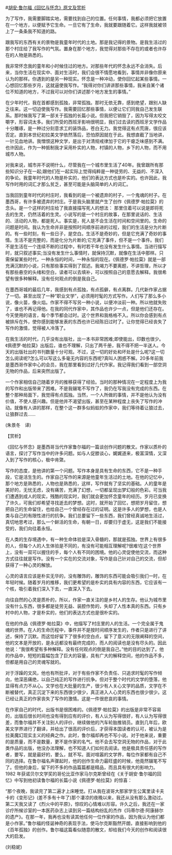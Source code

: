 #[胡安·鲁尔福《回忆与怀念》原文及赏析](https://www.vrrw.net/wx/12401.html)

为了写作，我需要脚踏实地，需要找到自己的位置。任何事情，我都必须把它放置在一个地方，以便赋予它生命。一旦它有了生命，我就要跟随着它。这样我就被领上了一条条我不知道的路。

跟我写的东西有关的景物是我童年时代的土地。那是我记得的景物。是我生活过的那个村庄给了我写作的气氛。置身在那个地方，我觉得对那些不存在的或者也许存在的人物是熟悉的。

我非常怀念我的童年和小时候住过的地方。对那些年代的怀念永远不会消失。后来，当你生活在现实中、面对生活时，我们会很不情愿地看到，事情并非像你原来认为的那样。你遇到的是另一种现实。怀念是一种冲动，使你回忆起某些事情。一心想回忆那些岁月，这就逼使我写作。“我得对你们讲讲那些事情，我来自某个诸位不知道的地方，不过我可以对你们讲述那个地方发生的事情。”

在少年时代，我在首都感到孤独，非常孤独。那时无依无靠，感到绝望，跟别人缺乏往来。这一切迫使我写作。我需要回忆那些事情，以便让它们同我自己发生联系。那时候我写了第一部关于孤独的长篇小说。但我把它销毁了，因为写得太咬文嚼字，形容词太多。我们所受的西班牙影响很明显，我们过去读的西班牙文学作品十分雕琢，是一种过分刻意求工的装饰品，苍白无力。我觉得这有点荒唐，很应该否定。直到本世纪初拉美文学依然落后，恐怕原因就在于此。我想直截了当地讲，一针见血地讲。我憎恨这种文学，是出于对清规戒律加于它的干瘪乏味感到不满。也许因此，作为一种抵制我才采用朴实的人物，村镇的人物，乡下的人物，而不用城市人物。



对我来说，城市并不说明什么，尽管我在一个城市里生活了40年。我曾跟所有那些知识分子在一起;跟他们在一起实际上觉得纯粹是一种徒劳的、无益的、不深入的争论。我童年时代的人物是朴实的，他们的表达方式也是朴实的。也许因此，我写作时用的词汇才那么贫乏，甚至可能是头脑简单的人的词汇。

当我回到童年时代的村庄时，我看到的是一个被遗弃的村子，一个鬼魂的村子。在墨西哥，有许多被遗弃的村庄。于是我头脑里就产生了创作《佩德罗·帕拉莫》的念头。是一个这样的村庄给了我直接描写死人的想法： 那里住着可以说是即将死去的生灵，仍然活着的生灵。小说写的是一个村庄的故事，在那里说话的、生活的、活动的人物，都是死人。事实是，死人是不会生活在时间和空间里的。生命的问题是时间。我认为生命并非是按照时间顺序前进的过程，我们的生活是分为片断的。有一些时刻，有一些日子，是空白。生活不是奇妙的，但是它充满了奇妙的事情。生活不是完整的，而是化分为片断的;它充满了事件，但不是一个事件。我们不是生活在一个连续不断的过程中，有时若干年也没有发生什么事情。当进行描写时，就只叙述事实;当没有发生什么事情时，就保持沉默，就像在生活中那样。只需保留某些时代，一种永恒的时间，一种永恒的现在。《佩德罗·帕拉莫》就是一部充满沉默的小说，只有那些事实得到了叙述。我竭力不要离题，不讲哲理，所以才有那些悬空的头绪和空白，读者可以去填补，可以按照自己的意愿去解释。我很希望有很多种解释。没有任何观点的倒是我自己。

在墨西哥城的最后几年，我感到有点孤独，有点孤僻，有点离群。几代新作家占据了一切。甚至出现了一种“职业文学”，必须用时髦的方式写作。人们写了那么多小说，像火苗，像火焰。作家不得不写另一种小说，以便冲淡前一种。所以他就失败了，谁也不再记得他。在我的同代作家中，其作品也许少一点，但是他们还存在。今天使用的语言，每个季节都会过时。这个世界和我格格不入。所以你会感到有点被排斥在外，使你感到能够发表的东西也许已经陈旧过时了。让你觉得已经丧失了写作的激情，觉得被人冷落了。

在我生活的时代，几乎没有出版社，出一本书非常困难;即使能出，印数也很少。《佩德罗·帕拉莫》出版后，谁也不理解，只出了两千册，我不得不把一半送人。今天的出版社出的书刊数量十分可观。不过，这一切的好处和坏处是什么呢?这一切怎么阅读呢?怎么可以写这么多毫无内容的东西呢?真叫人困惑不解。20多年前我是墨西哥作家中心的会员，我在那里看到过好几代作家。我记得我们看到一部空洞无物的作品，后来突然出版了。

一个作家相信自己随着岁月的推移获得了经验。当时的那种情况在一定程度上为我的写作和出版带来了困难。不是我辍笔不写作了，我仍在写我没有完成的东西。在整个那种局面下，我觉得有点孤独。当然，一个人所做的事情，并不是他认为没有价值，不使人感兴趣。但是他并不渴望出版，甚至在某种程度上丧失了写作的冲动。就像有人讲的那样，在整个这一群多似蚂蚁的作家中，我们等待着让狼过去，让狼群过去……

(朱景冬　译)

【赏析】

《回忆与怀念》是墨西哥当代作家鲁尔福的一篇谈创作问题的散文。作家以质朴的语言，探讨了写作当中的许多问题。如与人促膝谈心，娓娓道来，极富深情，又深入到了写作的核心，极中肯綮。

写作的态度，是他讲的第一个问题。写作本身是具有生命的东西，它不是一种手段，它是活生生的。作家自己写作的来源是他童年生活过的土地。在他的记忆中，那个地方是熟悉的，人物也是熟悉的，这样，写作就有了坚实的基础。人的童年是美好的，无忧无虑，没有痛苦，充满了幻想，一切都呈现出梦幻般的色彩。可当我们遭遇到成人的现实，残酷的现实时，我们就会更加怀念童年的经历。岁月已变换了许久，可我们却希望寻找逝去的梦想。这时，就开始了回忆，想把岁月留住，想把自己的生命留住，也给自己一个曾经存在过的证明。这是许多人的梦想，也是人类与自己的有限性进行的抗争。我们总要留下一些东西，我们曾经真诚地生活过，真切地思考过，那么一个鲜活的生命，有朝一日，却要归于虚无，这是我们不能接受的，我们向往着永恒。

在人类的生存境遇中，有一种生命体验是深入骨髓的，那就是孤独。世界上有很多的人，但每个人的人生体验是不同的，有没有可能相互理解呢?很难!在这个世界上，没有一双可以握住的手，每个人有不同的困境。他的心灵促使他交流，而这种方式往往就是写作。没有一个实在的交流对象，写作是自己针对自己的交流，但却获得了一种心灵的解放。

心灵的语言应该是朴实无华的，没有雕饰的，雕饰的东西可能会吸引我们一时，在年轻时候。随着岁月的推移，我们更希望的是朴实的具有内容的东西，它应该有一个核，吸引着我们深入下去，一直深入下去。

向往自然的心灵是质朴的，所以，作家一直关注的是乡村人的生存。他认为城市里没有什么东西，很多都是徒劳无益、装腔作势的，失却了人性本真的东西。只有乡村中的人物，才是朴实的，他们的表达方式也是很朴实的。

在他的作品《佩德罗·帕拉莫》中，他描写了村庄里的人的生活。一个完全属于鬼魂的世界。在人的生命历程中，事件并不是按时间顺序发生的，作者只是进行了讲述，保持了沉默。而这恰好留下了很多的空白点，留下了意义的无限阐释的空间，他的文本是开放的，是永远都没有最终完成的，而人的阅读也是没有尽头的。因此他说：“我很希望有多种解释。没有任何观点的倒是我自己。”他的目的达到了。他的作品中，短短的篇幅包含了巨大的容量，具有广大的解释空间，他的作品不多，但都是用自己的灵魂写就的。

对于浮躁的文风，他也有所批评，对于有些作家不负责任、只追求时髦的写作倾向，他深恶痛绝，以自己纯正的写作进行抗争。但对于整个时代的文学的堕落，他显得有点力不从心。文学也在大批量的生产，很少有人关心文学的品质，文学在不断被替代，真正沉淀下来的东西很少很少，真正进入人心灵的东西也很少很少。这已经让真正的作家丧失了写作的激情。这是一件很悲哀的事情。

在作家自己的时代，出版书是很困难的。《佩德罗·帕拉莫》的出版是非常不容易的，出版后很长时间也没有得到应有的评价，有人认为写得很好，有人认为写得很差，而鲁尔福并不关注别人的评价，继续做他的汽车轮胎推销员。直到几年后，欧美文学界进行了翻译，并给出了很高的评价后，才获得本国读者的认可，被认为是拉美魔幻现实主义的经典之作。此时，鲁尔福却再也不写小说。对于他来说，重要的是质量，而不是数量，更不是作家的名气。他不会去写空洞无物的作品，对于此类作品的出版，他没办法理解，也不知道人们如何去阅读。他是极具责任感的写作者，要写，就是最好的，要么，就不写。面对喧嚣的文学界，每位作家都有自己不同的选择。在鲁尔福名声骤起时，他的创作生命力最旺盛的时候，他竟然辍笔不写了。但他的身后，留下的不多的作品篇篇都是精品，而且具有很大的影响力。1982 年获诺贝尔文学奖的哥伦比亚作家马尔克斯曾经在《关于胡安·鲁尔福的回忆》中写到他初读鲁尔福的长篇小说《佩德罗·帕拉莫》的惊喜：

“那个夜晚，我读完了第二遍才上床睡觉。打从我在波哥大那家学生公寓里读卡夫卡的《变形记》(差不多有十年了)那个凄凉的夜晚以来，我还从没有那么激动过。第二天我又读了《烈火中的平原》，惊叹的心情难以形容。许久之后，我还在一家诊疗所候诊室的一本医药杂志上读到另一篇结构纷乱的杰作《玛蒂尔德·阿康赫尔的遗产》。在那一年，我再也没有读其他任何一位作家的作品，因为我认为他们都是小作家。”鲁尔福的怪诞神奇的表现手法，使马尔克斯豁然开朗，直接影响到他的《百年孤独》的创作。鲁尔福这篇看似随意的散文，却给我们今天的创作和阅读很大的启发。

(刘稳妮)

